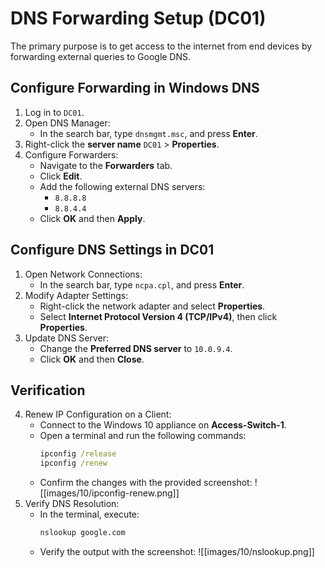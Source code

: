 # DNS Forwarding Setup (DC01)

The primary purpose is to get access to the internet from end devices by forwarding external queries to Google DNS.

## Configure Forwarding in Windows DNS

1. Log in to `DC01`.
2. Open DNS Manager:  
   - In the search bar, type `dnsmgmt.msc`, and press **Enter**.
3. Right-click the **server name** `DC01` > **Properties**.
4. Configure Forwarders:  
   - Navigate to the **Forwarders** tab.
   - Click **Edit**.
   - Add the following external DNS servers:
     - `8.8.8.8`
     - `8.8.4.4`
   - Click **OK** and then **Apply**.

## Configure DNS Settings in DC01

1. Open Network Connections:  
   - In the search bar, type `ncpa.cpl`, and press **Enter**.
2. Modify Adapter Settings:  
   - Right-click the network adapter and select **Properties**.
   - Select **Internet Protocol Version 4 (TCP/IPv4)**, then click **Properties**.
3. Update DNS Server:  
   - Change the **Preferred DNS server** to `10.0.9.4`.
   - Click **OK** and then **Close**.

## Verification

4. Renew IP Configuration on a Client:  
   - Connect to the Windows 10 appliance on **Access-Switch-1**.
   - Open a terminal and run the following commands:
     ```cmd
     ipconfig /release
     ipconfig /renew
     ```
   - Confirm the changes with the provided screenshot:
     ![[images/10/ipconfig-renew.png]]
5. Verify DNS Resolution:  
   - In the terminal, execute:
     ```cmd
     nslookup google.com
     ```
   - Verify the output with the screenshot:
     ![[images/10/nslookup.png]]
